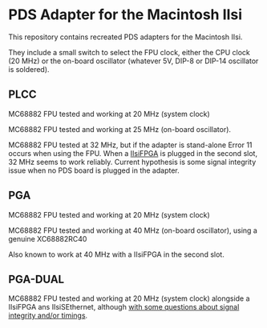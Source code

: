 # PDS Adapter for the Macintosh IIsi

This repository contains recreated PDS adapters for the Macintosh IIsi.

They include a small switch to select the FPU clock, either the CPU clock (20 MHz) or the on-board oscillator (whatever 5V, DIP-8 or DIP-14 oscillator is soldered).

## PLCC

MC68882 FPU tested and working at 20 MHz (system clock)

MC68882 FPU tested and working at 25 MHz (on-board oscillator).

MC68882 FPU tested at 32 MHz, but if the adapter is stand-alone Error 11 occurs when using the FPU. When a [IIsiFPGA](https://github.com/rdolbeau/IIsiFPGA) is plugged in the second slot, 32 MHz seems to work reliably. Current hypothesis is some signal integrity issue when no PDS board is plugged in the adapter.

## PGA

MC68882 FPU tested and working at 20 MHz (system clock)

MC68882 FPU tested and working at 40 MHz (on-board oscillator), using a genuine XC68882RC40

Also known to work at 40 MHz with a IIsiFPGA in the second slot.

## PGA-DUAL

MC68882 FPU tested and working at 20 MHz (system clock) alongside a IIsiFPGA ans IIsiSEthernet, although [with some questions about signal integrity and/or timings](https://68kmla.org/bb/index.php?threads/sethernet-and-sethernet-30-a-new-take-on-pds-ethernet.45888/post-531637).
